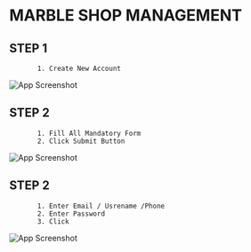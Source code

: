 
# MARBLE SHOP MANAGEMENT


##  STEP 1
           1. Create New Account
        

![App Screenshot](https://techsofts.in/DESKTOP_APPS/marble_shop_management/ScreeShot/step1.png)


##  STEP 2
           1. Fill All Mandatory Form
           2. Click Submit Button
        

![App Screenshot](https://techsofts.in/DESKTOP_APPS/marble_shop_management/ScreeShot/step2.png)

##  STEP 2
           1. Enter Email / Usrename /Phone
           2. Enter Password
           3. Click

![App Screenshot](https://techsofts.in/DESKTOP_APPS/marble_shop_management/ScreeShot/step3.png)
